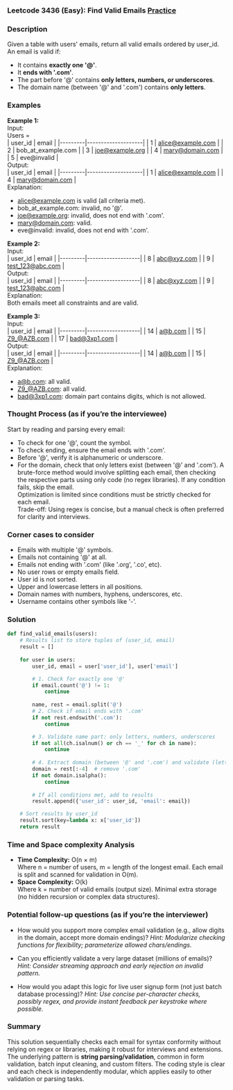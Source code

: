 ### Leetcode 3436 (Easy): Find Valid Emails [Practice](https://leetcode.com/problems/find-valid-emails)

### Description  
Given a table with users' emails, return all valid emails ordered by user_id. An email is valid if:
- It contains **exactly one '@'**.
- It **ends with '.com'**.
- The part before '@' contains **only letters, numbers, or underscores**.
- The domain name (between '@' and '.com') contains **only letters**.

### Examples  

**Example 1:**  
Input:  
Users =  
| user_id | email              |
|---------|--------------------|
|   1     | alice@example.com  |
|   2     | bob_at_example.com |
|   3     | joe@example.org    |
|   4     | mary@domain.com    |
|   5     | eve@invalid        |  
Output:  
| user_id | email              |
|---------|--------------------|
|   1     | alice@example.com  |
|   4     | mary@domain.com    |  
Explanation:  
- alice@example.com is valid (all criteria met).
- bob_at_example.com: invalid, no '@'.
- joe@example.org: invalid, does not end with '.com'.
- mary@domain.com: valid.
- eve@invalid: invalid, does not end with '.com'.

**Example 2:**  
Input:  
| user_id | email             |
|---------|-------------------|
|   8     | abc@xyz.com       |
|   9     | test_123@abc.com  |  
Output:  
| user_id | email             |
|---------|-------------------|
|   8     | abc@xyz.com       |
|   9     | test_123@abc.com  |  
Explanation:  
Both emails meet all constraints and are valid.

**Example 3:**  
Input:  
| user_id | email             |
|---------|-------------------|
|   14    | a@b.com           |
|   15    | Z9_@AZB.com       |
|   17    | bad@3xp1.com      |  
Output:  
| user_id | email             |
|---------|-------------------|
|   14    | a@b.com           |
|   15    | Z9_@AZB.com       |  
Explanation:  
- a@b.com: all valid.
- Z9_@AZB.com: all valid.
- bad@3xp1.com: domain part contains digits, which is not allowed.


### Thought Process (as if you’re the interviewee)  
Start by reading and parsing every email:
- To check for one '@', count the symbol. 
- To check ending, ensure the email ends with '.com'.
- Before '@', verify it is alphanumeric or underscore.
- For the domain, check that only letters exist (between '@' and '.com').
A brute-force method would involve splitting each email, then checking the respective parts using only code (no regex libraries). If any condition fails, skip the email.  
Optimization is limited since conditions must be strictly checked for each email.  
Trade-off: Using regex is concise, but a manual check is often preferred for clarity and interviews.

### Corner cases to consider  
- Emails with multiple '@' symbols.
- Emails not containing '@' at all.
- Emails not ending with '.com' (like '.org', '.co', etc).
- No user rows or empty emails field.
- User id is not sorted.
- Upper and lowercase letters in all positions.
- Domain names with numbers, hyphens, underscores, etc.
- Username contains other symbols like '-'.

### Solution

```python
def find_valid_emails(users):
    # Results list to store tuples of (user_id, email)
    result = []
    
    for user in users:
        user_id, email = user['user_id'], user['email']

        # 1. Check for exactly one '@'
        if email.count('@') != 1:
            continue
        
        name, rest = email.split('@')
        # 2. Check if email ends with '.com'
        if not rest.endswith('.com'):
            continue

        # 3. Validate name part: only letters, numbers, underscores
        if not all(ch.isalnum() or ch == '_' for ch in name):
            continue
        
        # 4. Extract domain (between '@' and '.com') and validate (letters only)
        domain = rest[:-4]  # remove '.com'
        if not domain.isalpha():
            continue
        
        # If all conditions met, add to results
        result.append({'user_id': user_id, 'email': email})

    # Sort results by user_id
    result.sort(key=lambda x: x['user_id'])
    return result
```

### Time and Space complexity Analysis  

- **Time Complexity:** O(n × m)  
  Where n = number of users, m = length of the longest email. Each email is split and scanned for validation in O(m).
- **Space Complexity:** O(k)  
  Where k = number of valid emails (output size). Minimal extra storage (no hidden recursion or complex data structures).

### Potential follow-up questions (as if you’re the interviewer)  

- How would you support more complex email validation (e.g., allow digits in the domain, accept more domain endings)?
  *Hint: Modularize checking functions for flexibility; parameterize allowed chars/endings.*

- Can you efficiently validate a very large dataset (millions of emails)?
  *Hint: Consider streaming approach and early rejection on invalid pattern.*

- How would you adapt this logic for live user signup form (not just batch database processing)?
  *Hint: Use concise per-character checks, possibly regex, and provide instant feedback per keystroke where possible.*

### Summary
This solution sequentially checks each email for syntax conformity without relying on regex or libraries, making it robust for interviews and extensions. The underlying pattern is **string parsing/validation**, common in form validation, batch input cleaning, and custom filters. The coding style is clear and each check is independently modular, which applies easily to other validation or parsing tasks.